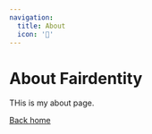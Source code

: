 ```yaml
---
navigation:
  title: About
  icon: '🌟'
---
```


# About Fairdentity

THis is my about page.

[Back home](/)
